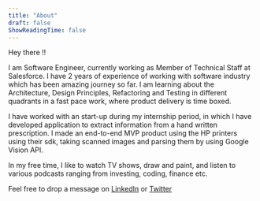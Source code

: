 ```yaml
---
title: "About"
draft: false
ShowReadingTime: false
---
```


Hey there !!

I am Software Engineer, currently working as Member of Technical Staff at Salesforce. I have 2 years of experience of working with software industry which has been amazing journey so far. I am learning about the Architecture, Design Principles, Refactoring and Testing in different quadrants in a fast pace work, where product delivery is time boxed.

I have worked with an start-up during my internship period, in which I have developed application to extract information from a hand written prescription. I made an end-to-end MVP product using the HP printers using their sdk, taking scanned images and parsing them by using Google Vision API.


<!-- I am an open-source _enthusiast_ (focussing on enthusiast) because I haven't been able to contribute much.  I will definitely try to dedicate more time towards open source in coming months. -->

In my free time, I like to watch TV shows, draw and paint, and listen to various podcasts ranging from investing, coding, finance etc.

Feel free to drop a message on [LinkedIn](!https://www.linkedin.com/in/mianto/) or [Twitter](https://twitter.com/mianto7313/)